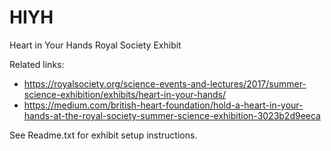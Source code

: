 # HIYH
Heart in Your Hands Royal Society Exhibit

Related links:
 * https://royalsociety.org/science-events-and-lectures/2017/summer-science-exhibition/exhibits/heart-in-your-hands/
 * https://medium.com/british-heart-foundation/hold-a-heart-in-your-hands-at-the-royal-society-summer-science-exhibition-3023b2d9eeca

See Readme.txt for exhibit setup instructions.
